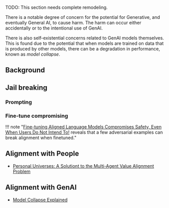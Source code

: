 TODO: This section needs complete remodeling. 

There is a notable degree of concern for the potential for Generative, and eventually General AI, to cause harm. The harm can occur either accidentally or to the intentional use of GenAI. 

There is also self-existential concerns related to GenAI models themselves. This is found due to the potential that when models are trained on data that is produced by other 
models, there can be a degradation in performance, known as _model collapse_. 

## Background


## Jail breaking
### Prompting
### Fine-tune compromising
!!! note "[Fine-tuning Aligned Language Models Compromises Safety, Even When Users Do Not Intend To!](https://llm-tuning-safety.github.io/) reveals that a few adversarial examples can break alignment when finetuned."


## Alignment with People

- [Personal Universes: A Solutiont to the Multi-Agent Value Alignment Problem](https://arxiv.org/pdf/1901.01851.pdf)

## Alignment with GenAI

- [Model Collapse Explained](https://www.techtarget.com/whatis/feature/Model-collapse-explained-How-synthetic-training-data-breaks-AI?Offer=abt_pubpro_AI-Insider)

